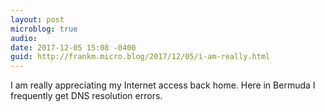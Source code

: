 ```yaml
---
layout: post
microblog: true
audio: 
date: 2017-12-05 15:08 -0400
guid: http://frankm.micro.blog/2017/12/05/i-am-really.html
---
```

I am really appreciating my Internet access back home. Here in Bermuda I frequently get DNS resolution errors. 
